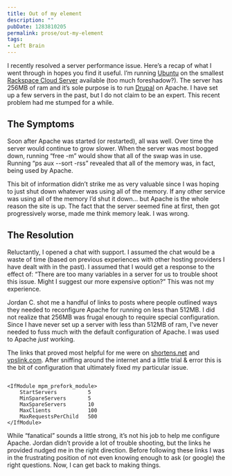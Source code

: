 ```yaml
---
title: Out of my element
description: ""
pubDate: 1283810205
permalink: prose/out-my-element
tags:
- Left Brain
---
```


I recently resolved a server performance issue. Here’s a recap of what I went through in hopes you find it useful. I’m running [Ubuntu](http://ubuntu.com) on the smallest [Rackspace Cloud Server](http://www.rackspacecloud.com/1345.html) available (too much foreshadow?). The server has 256MB of ram and it’s sole purpose is to run [Drupal](http://drupal.org) on Apache. I have set up a few servers in the past, but I do not claim to be an expert.  This recent problem had me stumped for a while.

## The Symptoms

Soon after Apache was started (or restarted), all was well. Over time the server would continue to grow slower. When the server was most bogged down, running “free -m” would show that all of the swap was in use. Running “ps aux --sort -rss” revealed that all of the memory was, in fact, being used by Apache.

This bit of information didn’t strike me as very valuable since I was hoping to just shut down whatever was using all of the memory. If any other service was using all of the memory I’d shut it down… but Apache is the whole reason the site is up. The fact that the server seemed fine at first, then got progressively worse, made me think memory leak. I was wrong.

## The Resolution

Reluctantly, I opened a chat with support. I assumed the chat would be a waste of time (based on previous experiences with other hosting providers I have dealt with in the past). I assumed that I would get a response to the effect of: “There are too many variables in a server for us to trouble shoot this issue. Might I suggest our more expensive option?” This was not my experience.

Jordan C. shot me a handful of links to posts where people outlined ways they needed to reconfigure Apache for running on less than 512MB. I did not realize that 256MB was frugal enough to require special configuration. Since I have never set up a server with less than 512MB of ram, I've never needed to fuss much with the default configuration of Apache. I was used to Apache *just* working.

The links that proved most helpful for me were on [shortens.net](http://daniel.shortens.net/weblog/apache-optimization) and [ vpslink.com](http://wiki.vpslink.com/Low_memory_MySQL_/_Apache_configurations). After sniffing around the internet and a little trial & error this is the bit of configuration that ultimately fixed my particular issue.

```

<IfModule mpm_prefork_module>
    StartServers          5
    MinSpareServers       5
    MaxSpareServers       10
    MaxClients            100
    MaxRequestsPerChild   500
</IfModule>
```

 While “fanatical” sounds a little strong, it’s not his job to help me configure Apache. Jordan didn’t provide a lot of trouble shooting, but the links he provided nudged me in the right direction. Before following these links I was in the frustrating position of not even knowing enough to ask (or google) the right questions. Now, I can get back to making things.